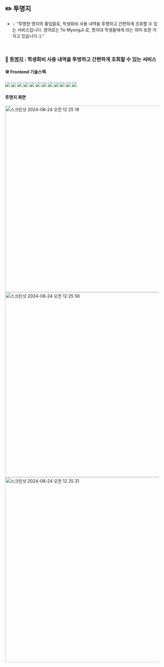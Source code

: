 ## ✏️ 투명지

- 💡 “투명한 명지의 줄임말로, 학생회비 사용 내역을 투명하고 간편하게 조회할 수 있는 서비스입니다. 영어로는 To MyongJi 로, 명지대 학생들에게 라는 의미 또한 가지고 있습니다 :).”

<br>

### 🌱 [투명지](https://tomyonji.vercel.app) : 학생회비 사용 내역을 투명하고 간편하게 조회할 수 있는 서비스

#### 🛠️ Frontend 기술스택

<img src="https://img.shields.io/badge/Javascript-F7Df1E?style=for-the-badge&logo=Javascript&logoColor=white"> <img src="https://img.shields.io/badge/React-61DAFB?style=for-the-badge&logo=React&logoColor=white"> <img src="https://img.shields.io/badge/Zustand-EF2D5E?style=for-the-badge&logoColor=white"> <img src="https://img.shields.io/badge/tailwindcss-06B6D4?style=for-the-badge&logo=tailwindcss&logoColor=white"> <img src="https://img.shields.io/badge/Axios-5A29E4?style=for-the-badge&logo=Axios&logoColor=white"> <img src="https://img.shields.io/badge/npm-Cb3837?style=for-the-badge&logo=npm&logoColor=white"> <img src="https://img.shields.io/badge/Git-F05032?style=for-the-badge&logo=Git&logoColor=white"> <img src="https://img.shields.io/badge/Github-181717?style=for-the-badge&logo=Github&logoColor=white"> <img src="https://img.shields.io/badge/Postman-FF6C37?style=for-the-badge&logo=Postman&logoColor=white"> <img src="https://img.shields.io/badge/vercel-000000?style=for-the-badge&logo=vercel&logoColor=white"> <img src="https://img.shields.io/badge/Figma-F24E1E?style=for-the-badge&logo=Figma&logoColor=white"> <img src="https://img.shields.io/badge/Notion-000000?style=for-the-badge&logo=Notion&logoColor=white">

#### 투명지 화면

<img width="609" alt="스크린샷 2024-08-24 오전 12 25 19" src="https://github.com/user-attachments/assets/0b6c616c-cd29-4a16-98a8-84af77fb6c20">
<img width="604" alt="스크린샷 2024-08-24 오전 12 25 56" src="https://github.com/user-attachments/assets/972e765e-80b9-4359-879b-7a7eb1b554c2">
<img width="604" alt="스크린샷 2024-08-24 오전 12 25 31" src="https://github.com/user-attachments/assets/93288a59-19c1-44ff-955c-1e814f801596">
